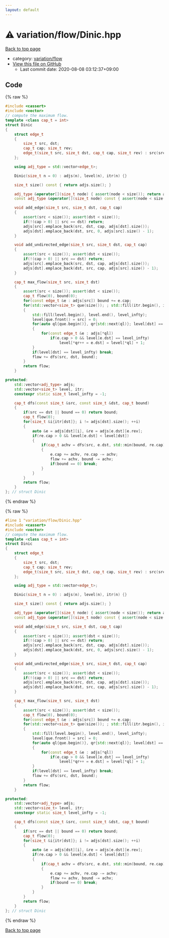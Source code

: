 ```yaml
---
layout: default
---
```


<!-- mathjax config similar to math.stackexchange -->
<script type="text/javascript" async
  src="https://cdnjs.cloudflare.com/ajax/libs/mathjax/2.7.5/MathJax.js?config=TeX-MML-AM_CHTML">
</script>
<script type="text/x-mathjax-config">
  MathJax.Hub.Config({
    TeX: { equationNumbers: { autoNumber: "AMS" }},
    tex2jax: {
      inlineMath: [ ['$','$'] ],
      processEscapes: true
    },
    "HTML-CSS": { matchFontHeight: false },
    displayAlign: "left",
    displayIndent: "2em"
  });
</script>

<script type="text/javascript" src="https://cdnjs.cloudflare.com/ajax/libs/jquery/3.4.1/jquery.min.js"></script>
<script src="https://cdn.jsdelivr.net/npm/jquery-balloon-js@1.1.2/jquery.balloon.min.js" integrity="sha256-ZEYs9VrgAeNuPvs15E39OsyOJaIkXEEt10fzxJ20+2I=" crossorigin="anonymous"></script>
<script type="text/javascript" src="../../../assets/js/copy-button.js"></script>
<link rel="stylesheet" href="../../../assets/css/copy-button.css" />


# :warning: variation/flow/Dinic.hpp

<a href="../../../index.html">Back to top page</a>

* category: <a href="../../../index.html#0b46cfa7c37bdbd50ef33fa005a2319c">variation/flow</a>
* <a href="{{ site.github.repository_url }}/blob/master/variation/flow/Dinic.hpp">View this file on GitHub</a>
    - Last commit date: 2020-08-08 03:12:37+09:00




## Code

<a id="unbundled"></a>
{% raw %}
```cpp
#include <cassert>
#include <vector>
// compute the maximum flow.
template <class cap_t = int>
struct Dinic
{
    struct edge_t
    {
        size_t src, dst;
        cap_t cap; size_t rev;
        edge_t(size_t src, size_t dst, cap_t cap, size_t rev) : src(src), dst(dst), cap(cap), rev(rev) {}
    };

    using adj_type = std::vector<edge_t>;

    Dinic(size_t n = 0) : adjs(n), level(n), itr(n) {}

    size_t size() const { return adjs.size(); }

    adj_type &operator[](size_t node) { assert(node < size()); return adjs[node]; }
    const adj_type &operator[](size_t node) const { assert(node < size()); return adjs[node]; }

    void add_edge(size_t src, size_t dst, cap_t cap)
    {
        assert(src < size()); assert(dst < size());
        if(!(cap > 0) || src == dst) return;
        adjs[src].emplace_back(src, dst, cap, adjs[dst].size());
        adjs[dst].emplace_back(dst, src, 0, adjs[src].size() - 1);
    }

    void add_undirected_edge(size_t src, size_t dst, cap_t cap)
    {
        assert(src < size()); assert(dst < size());
        if(!(cap > 0) || src == dst) return;
        adjs[src].emplace_back(src, dst, cap, adjs[dst].size());
        adjs[dst].emplace_back(dst, src, cap, adjs[src].size() - 1);
    }

    cap_t max_flow(size_t src, size_t dst)
    {
        assert(src < size()); assert(dst < size());
        cap_t flow(0), bound(0);
        for(const edge_t &e : adjs[src]) bound += e.cap;
        for(std::vector<size_t> que(size()); ; std::fill(itr.begin(), itr.end(), 0))
        {
            std::fill(level.begin(), level.end(), level_infty);
            level[que.front() = src] = 0;
            for(auto ql{que.begin()}, qr{std::next(ql)}; level[dst] == level_infty && ql != qr; ++ql)
            {
                for(const edge_t &e : adjs[*ql])
                    if(e.cap > 0 && level[e.dst] == level_infty)
                        level[*qr++ = e.dst] = level[*ql] + 1;
            }
            if(level[dst] == level_infty) break;
            flow += dfs(src, dst, bound);
        }
        return flow;
    }

protected:
    std::vector<adj_type> adjs;
    std::vector<size_t> level, itr;
    constexpr static size_t level_infty = -1;

    cap_t dfs(const size_t &src, const size_t &dst, cap_t bound)
    {
        if(src == dst || bound == 0) return bound;
        cap_t flow(0);
        for(size_t &i{itr[dst]}; i != adjs[dst].size(); ++i)
        {
            auto &e = adjs[dst][i], &re = adjs[e.dst][e.rev];
            if(re.cap > 0 && level[e.dst] < level[dst])
            {
                if(cap_t achv = dfs(src, e.dst, std::min(bound, re.cap)); achv > 0)
                {
                    e.cap += achv, re.cap -= achv;
                    flow += achv, bound -= achv;
                    if(bound == 0) break;
                }
            }
        }
        return flow;
    }
}; // struct Dinic

```
{% endraw %}

<a id="bundled"></a>
{% raw %}
```cpp
#line 1 "variation/flow/Dinic.hpp"
#include <cassert>
#include <vector>
// compute the maximum flow.
template <class cap_t = int>
struct Dinic
{
    struct edge_t
    {
        size_t src, dst;
        cap_t cap; size_t rev;
        edge_t(size_t src, size_t dst, cap_t cap, size_t rev) : src(src), dst(dst), cap(cap), rev(rev) {}
    };

    using adj_type = std::vector<edge_t>;

    Dinic(size_t n = 0) : adjs(n), level(n), itr(n) {}

    size_t size() const { return adjs.size(); }

    adj_type &operator[](size_t node) { assert(node < size()); return adjs[node]; }
    const adj_type &operator[](size_t node) const { assert(node < size()); return adjs[node]; }

    void add_edge(size_t src, size_t dst, cap_t cap)
    {
        assert(src < size()); assert(dst < size());
        if(!(cap > 0) || src == dst) return;
        adjs[src].emplace_back(src, dst, cap, adjs[dst].size());
        adjs[dst].emplace_back(dst, src, 0, adjs[src].size() - 1);
    }

    void add_undirected_edge(size_t src, size_t dst, cap_t cap)
    {
        assert(src < size()); assert(dst < size());
        if(!(cap > 0) || src == dst) return;
        adjs[src].emplace_back(src, dst, cap, adjs[dst].size());
        adjs[dst].emplace_back(dst, src, cap, adjs[src].size() - 1);
    }

    cap_t max_flow(size_t src, size_t dst)
    {
        assert(src < size()); assert(dst < size());
        cap_t flow(0), bound(0);
        for(const edge_t &e : adjs[src]) bound += e.cap;
        for(std::vector<size_t> que(size()); ; std::fill(itr.begin(), itr.end(), 0))
        {
            std::fill(level.begin(), level.end(), level_infty);
            level[que.front() = src] = 0;
            for(auto ql{que.begin()}, qr{std::next(ql)}; level[dst] == level_infty && ql != qr; ++ql)
            {
                for(const edge_t &e : adjs[*ql])
                    if(e.cap > 0 && level[e.dst] == level_infty)
                        level[*qr++ = e.dst] = level[*ql] + 1;
            }
            if(level[dst] == level_infty) break;
            flow += dfs(src, dst, bound);
        }
        return flow;
    }

protected:
    std::vector<adj_type> adjs;
    std::vector<size_t> level, itr;
    constexpr static size_t level_infty = -1;

    cap_t dfs(const size_t &src, const size_t &dst, cap_t bound)
    {
        if(src == dst || bound == 0) return bound;
        cap_t flow(0);
        for(size_t &i{itr[dst]}; i != adjs[dst].size(); ++i)
        {
            auto &e = adjs[dst][i], &re = adjs[e.dst][e.rev];
            if(re.cap > 0 && level[e.dst] < level[dst])
            {
                if(cap_t achv = dfs(src, e.dst, std::min(bound, re.cap)); achv > 0)
                {
                    e.cap += achv, re.cap -= achv;
                    flow += achv, bound -= achv;
                    if(bound == 0) break;
                }
            }
        }
        return flow;
    }
}; // struct Dinic

```
{% endraw %}

<a href="../../../index.html">Back to top page</a>

